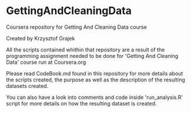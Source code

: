 # GettingAndCleaningData
Coursera repository for Getting And Cleaning Data course

Created by Krzysztof Grajek

All the scripts contained whithin that repository are a result of the programming assignment needed to be done
for 'Getting And Cleaning Data' course run at Coursera.org

Please read CodeBook.md found in this repository for more details about the scripts created, the purpose as well as the description of the resulting datasets created.

You can also have a look into comments and code inside 'run_analysis.R' script for more details on how the resulting dataset is created.
